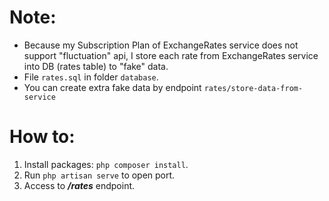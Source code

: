 # Note:

- Because my Subscription Plan of ExchangeRates service does not support "fluctuation" api, I store each rate from ExchangeRates service into DB (rates table) to "fake" data.
- File `rates.sql` in folder `database`.
- You can create extra fake data by  endpoint `rates/store-data-from-service`

# How to:
1. Install packages: `php composer install`.
2. Run `php artisan serve` to open port.
3. Access to _**/rates**_ endpoint.
